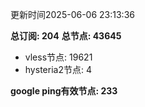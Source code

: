 更新时间2025-06-06 23:13:36

**总订阅: 204**
**总节点: 43645**
- vless节点: 19621
- hysteria2节点: 4

**google ping有效节点: 233**
